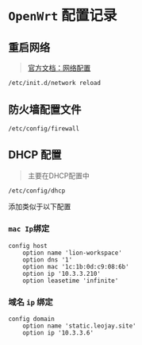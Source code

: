 # `OpenWrt` 配置记录

## 重启网络

> [官方文档：网络配置](https://openwrt.org/zh-cn/doc/uci/network?do=admin)

```sh
/etc/init.d/network reload
```





## 防火墙配置文件

`/etc/config/firewall`



## DHCP 配置

> 主要在DHCP配置中

`/etc/config/dhcp`





添加类似于以下配置

### `mac Ip`绑定

```
config host
	option name 'lion-workspace'
	option dns '1'
	option mac '1c:1b:0d:c9:08:6b'
	option ip '10.3.3.210'
	option leasetime 'infinite'
```



### 域名 `ip` 绑定

```
config domain
	option name 'static.leojay.site'
	option ip '10.3.3.6'
```

